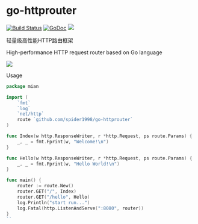 # go-httprouter
[![Build Status](https://travis-ci.org/spider1998/go-httprouter.svg?branch=master)](https://travis-ci.org/spider1998/go-httprouter)
[![GoDoc](http://godoc.org/github.com/spider1998/go-httprouter?status.svg)](http://godoc.org/github.com/spider1998/go-httprouter)
![](https://img.shields.io/badge/language-Go-orange.svg)


轻量级高性能HTTP路由框架

High-performance HTTP request router based on Go language

![](https://timgsa.baidu.com/timg?image&quality=80&size=b9999_10000&sec=1562330784049&di=bba8782630e41c2b0399600e48a1f9e2&imgtype=0&src=http%3A%2F%2Fimg.mp.itc.cn%2Fupload%2F20161129%2F130444cd837c49c7bef4239afe39dc2f.jpg)  


Usage
```Go
package mian

import (
	`fmt`
	`log`
	`net/http`
	route `github.com/spider1998/go-httprouter`
)

func Index(w http.ResponseWriter, r *http.Request, ps route.Params) {
	_, _ = fmt.Fprint(w, "Welcome!\n")
}

func Hello(w http.ResponseWriter, r *http.Request, ps route.Params) {
	_, _ = fmt.Fprint(w, "Hello World!\n")
}

func main() {
	router := route.New()
	router.GET("/", Index)
	router.GET("/hello", Hello)
	log.Println("start run...")
	log.Fatal(http.ListenAndServe(":8080", router))
}
``

